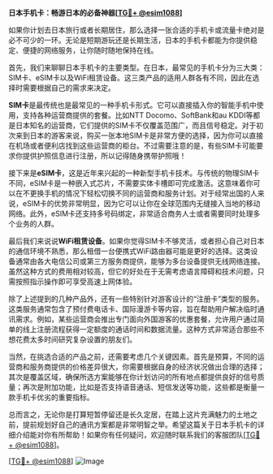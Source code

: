 **日本手机卡：畅游日本的必备神器[[TG💪+ @esim1088](https://t.me/s/esim1088)]**

如果你计划去日本旅行或者长期居住，那么选择一张合适的手机卡或流量卡绝对是必不可少的一环。无论是短期游玩还是长期生活，日本的手机卡都能为你提供稳定、便捷的网络服务，让你随时随地保持在线。

首先，我们来聊聊日本手机卡的主要类型。在日本，最常见的手机卡分为三大类：SIM卡、eSIM卡以及WiFi租赁设备。这三类产品的适用人群各有不同，因此在选择时需要根据自己的需求来决定。

**SIM卡**是最传统也是最常见的一种手机卡形式。它可以直接插入你的智能手机中使用，支持各种运营商提供的套餐。比如NTT Docomo、SoftBank和au KDDI等都是日本知名的运营商，它们提供的SIM卡不仅覆盖范围广，而且信号稳定。对于初次来到日本的游客来说，购买一张本地SIM卡是非常方便的选择，因为你可以直接在机场或者便利店找到这些运营商的柜台。不过需要注意的是，有些SIM卡可能要求你提供护照信息进行注册，所以记得随身携带护照哦！

接下来是**eSIM卡**，这是近年来兴起的一种新型手机卡技术。与传统的物理SIM卡不同，eSIM卡是一种嵌入式芯片，不需要实体卡槽即可完成激活。这意味着你可以在不更换手机的情况下轻松切换不同的运营商和服务计划。对于经常出国的人来说，eSIM卡的优势非常明显，因为它可以让你在全球范围内无缝接入当地的移动网络。此外，eSIM卡还支持多号码绑定，非常适合商务人士或者需要同时处理多个业务的人群。

最后我们来说说**WiFi租赁设备**。如果你觉得SIM卡不够灵活，或者担心自己对日本的通信环境不熟悉，那么租借一台便携式WiFi路由器可能是更好的选择。这类设备通常由各大电信公司或第三方服务商提供，能够为多台设备提供无线网络连接。虽然这种方式的费用相对较高，但它的好处在于无需考虑语言障碍和技术问题，只需按照指示操作即可享受高速上网体验。

除了上述提到的几种产品外，还有一些特别针对游客设计的“注册卡”类型的服务。这类服务通常包含了预付费电话卡、国际漫游卡等内容，旨在帮助用户解决临时通讯需求。例如，某些运营商会推出专门面向外国游客的优惠套餐，允许用户通过简单的线上注册流程获得一定额度的通话时间和数据流量。这种方式非常适合那些不想花费太多时间研究复杂设置的朋友们。

当然，在挑选合适的产品之前，还需要考虑几个关键因素。首先是预算，不同的运营商和服务商提供的价格差异很大，你需要根据自身的经济状况做出合理的选择；其次是覆盖区域，确保所选方案能够在你计划访问的所有地点都提供良好的信号质量；再次是附加功能，比如是否支持语音通话、短信发送等功能，这些都是衡量一款手机卡优劣的重要指标。

总而言之，无论你是打算短暂停留还是长久定居，在踏上这片充满魅力的土地之前，提前规划好自己的通讯方案都是非常明智之举。希望这篇关于日本手机卡的详细介绍能对你有所帮助！如果你有任何疑问，欢迎随时联系我们的客服团队[[TG💪+ @esim1088](https://t.me/s/esim1088)]。

[[TG💪+ @esim1088](https://t.me/s/esim1088)] 
![Image](https://i.postimg.cc/4NQfJmqS/Snipaste-2025-05-13-00-14-12.png)